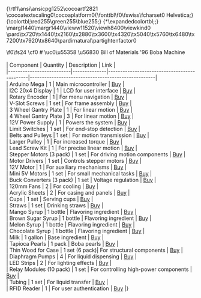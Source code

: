{\rtf1\ansi\ansicpg1252\cocoartf2821
\cocoatextscaling0\cocoaplatform0{\fonttbl\f0\fswiss\fcharset0 Helvetica;}
{\colortbl;\red255\green255\blue255;}
{\*\expandedcolortbl;;}
\margl1440\margr1440\vieww11520\viewh8400\viewkind0
\pard\tx720\tx1440\tx2160\tx2880\tx3600\tx4320\tx5040\tx5760\tx6480\tx7200\tx7920\tx8640\pardirnatural\partightenfactor0

\f0\fs24 \cf0 # \uc0\u55358 \u56830  Bill of Materials \'96 Boba Machine\
\
| Component                | Quantity     | Description                                 | Link                                               |\
|--------------------------|--------------|---------------------------------------------|----------------------------------------------------|\
| Arduino Mega             | 1            | Main microcontroller                        | [Buy](https://www.amazon.com/dp/B0046AMGW0)        |\
| I2C 20x4 Display         | 1            | LCD for user interface                      | [Buy](https://www.amazon.com/dp/B082Y37WXG)        |\
| Rotary Encoder           | 1            | For menu navigation                         | [Buy](https://www.amazon.com/dp/B07P6K9BL3)        |\
| V-Slot Screws            | 1 set        | For frame assembly                          | [Buy](https://www.amazon.com/dp/B0BZP8T639)        |\
| 3 Wheel Gantry Plate     | 1            | For linear motion                           | [Buy](https://www.amazon.com/dp/B09VC1PWLL)        |\
| 4 Wheel Gantry Plate     | 3            | For linear motion                           | [Buy](https://www.amazon.com/dp/B0986PYTNJ)        |\
| 12V Power Supply         | 1            | Powers the system                           | [Buy](https://www.amazon.com/dp/B00D7CWSCG)        |\
| Limit Switches           | 1 set        | For end-stop detection                      | [Buy](https://www.amazon.com/dp/B07X142VGC)        |\
| Belts and Pulleys        | 1 set        | For motion transmission                     | [Buy](https://www.amazon.com/dp/B07JKT5BZQ)        |\
| Larger Pulley            | 1            | For increased torque                        | [Buy](https://www.amazon.com/dp/B0DNF8QZZG)        |\
| Lead Screw Kit           | 1            | For precise linear motion                   | [Buy](https://www.amazon.com/dp/B07ZV1S9G3)        |\
| Stepper Motors (3 pack)  | 1 set        | For driving motion components               | [Buy](https://www.amazon.com/dp/B0CX91RHF9)        |\
| Motor Drivers            | 1 set        | Controls stepper motors                     | [Buy](https://www.amazon.com/dp/B07ZV1S9G3)        |\
| 12V Motor                | 1            | For auxiliary mechanisms                    | [Buy](https://www.amazon.com/dp/B07P6K9BL3)        |\
| Mini 5V Motors           | 1 set        | For small mechanical tasks                  | [Buy](https://www.amazon.com/dp/B0D6DR31TS)        |\
| Buck Converters (3 pack) | 1 set        | Voltage regulation                          | [Buy](https://www.amazon.com/dp/B0BTBVDB4S)        |\
| 120mm Fans               | 2            | For cooling                                 | [Buy](https://www.amazon.com/dp/B07P6K9BL3)        |\
| Acrylic Sheets           | 2            | For casing and panels                       | [Buy](https://www.amazon.com/dp/B07P6K9BL3)        |\
| Cups                     | 1 set        | Serving cups                                | [Buy](https://www.amazon.com/dp/B09T32JMJM)        |\
| Straws                   | 1 set        | Drinking straws                             | [Buy](https://www.amazon.com/dp/B09C7KNSJX)        |\
| Mango Syrup              | 1 bottle     | Flavoring ingredient                        | [Buy](https://www.amazon.com/dp/B000PD9FH6)        |\
| Brown Sugar Syrup        | 1 bottle     | Flavoring ingredient                        | [Buy](https://www.amazon.com/dp/B08HW4C5GK)        |\
| Melon Syrup              | 1 bottle     | Flavoring ingredient                        | [Buy](https://www.amazon.com/dp/B005QBH1QY)        |\
| Chocolate Syrup          | 1 bottle     | Flavoring ingredient                        | [Buy](https://www.walmart.com)                     |\
| Milk                     | 1 gallon     | Base ingredient                             | [Buy](https://www.walmart.com)                     |\
| Tapioca Pearls           | 1 pack       | Boba pearls                                 | [Buy](https://www.amazon.com/dp/B007AX3ABG)        |\
| Thin Wood for Case       | 1 set (6 pack)| For structural components                  | [Buy](https://www.amazon.com/dp/B0D5VBDC6M)        |\
| Diaphragm Pumps          | 4            | For liquid dispensing                       | [Buy](https://www.amazon.com/dp/B09ZX4TFNG)        |\
| LED Strips               | 2            | For lighting effects                        | [Buy](https://www.amazon.com/dp/B07P6K9BL3)        |\
| Relay Modules (10 pack)  | 1 set        | For controlling high-power components       | [Buy](https://www.amazon.com/dp/B0972R8QZS)        |\
| Tubing                   | 1 set        | For liquid transfer                         | [Buy](https://www.amazon.com/dp/B0852JYLVG)        |\
| RFID Reader              | 1            | For user authentication                     | [Buy](https://www.amazon.com/dp/B07P6K9BL3)        |}